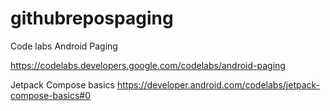 # githubrepospaging

Code labs Android Paging

https://codelabs.developers.google.com/codelabs/android-paging

Jetpack Compose basics
https://developer.android.com/codelabs/jetpack-compose-basics#0
